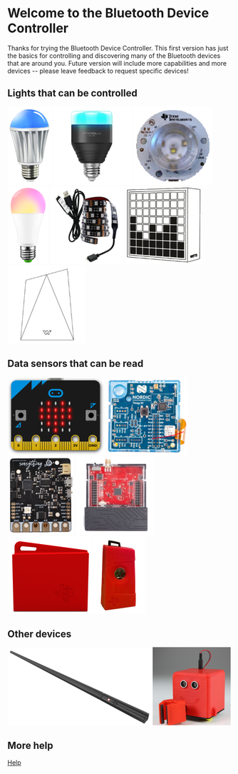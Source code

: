 ﻿# Welcome to the Bluetooth Device Controller

Thanks for trying the Bluetooth Device Controller. This first version 
has just the basics for controlling and discovering many of the Bluetooth
devices that are around you. Future version will include more capabilities 
and more devices -- please leave feedback to request specific devices!

## Lights that can be controlled

[![Magic Light](../DevicePictures/MagicLight-175.png)](Device_MagicLight.md)
[![Mipow Playbulb](../DevicePictures/Mipow_Playbulb_BTL201-175.png)](Device_Mipow_Playbulb_BTL201.md)
[![TI beLight](../DevicePictures/TI_beLight_2540-175.png)](Device_TI_beLight_2540.md)
[![Smart Bulb](../DevicePictures/Triones_SmartBulbGreen-175.png)](Device_Triones.md)
[![Strip light](../DevicePictures/Triones_StripLight-175.png)](Device_Triones.md)
[![Dotti](../DevicePictures/Witti_Dotti-175.png)](Device_Witti_Dotti.md)
[![Notti](../DevicePictures/Witti_Notti-175.png)](Device_Witti_Notti.md)

## Data sensors that can be read
[![BBC micro:bit](../DevicePictures/Bbc_MicroBit-175.png)](Device_Bbc_MicroBit.md)
[![Nordic Thingy](../DevicePictures/Nordic_Thingy-175.png)](Device_Nordic_Thingy.md)
[![Sensything](../DevicePictures/Protocentral_Sensything-175.png)](Device_Protocentral_Sensything.md)
[![1352 Sensor Tag](../DevicePictures/TI_SensorTag_1352-175.png)](Device_TI_SensorTag_1352.md)
[![Sensor Tag](../DevicePictures/TI_SensorTag_1350-175.png)](Device_TI_SensorTag_1350.md)
[![Original Sensor Tag](../DevicePictures/TI_SensorTag_2541-175.png)](Device_TI_SensorTag_2541.md)


## Other devices
[![Kano Wand](../DevicePictures/Kano_Wand-175.png)](Device_Kano_Wand.md)
[![LittleBot](../DevicePictures/SlantRobotics-LittleBot-175.png)](Device_SlantRobotics_LittleBot.md)

## More help
[Help](Help.md)
